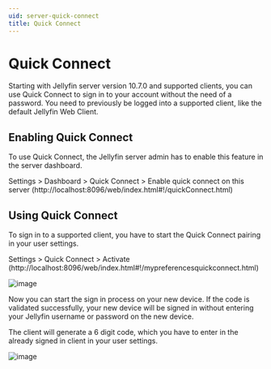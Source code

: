 ```yaml
---
uid: server-quick-connect
title: Quick Connect
---
```


# Quick Connect

Starting with Jellyfin server version 10.7.0 and supported clients, you can use Quick Connect to sign in to your account without the need of a password. You need to previously be logged into a supported client, like the default Jellyfin Web Client.

## Enabling Quick Connect

To use Quick Connect, the Jellyfin server admin has to enable this feature in the server dashboard.

Settings > Dashboard > Quick Connect > Enable quick connect on this server (http://localhost:8096/web/index.html#!/quickConnect.html)

## Using Quick Connect

To sign in to a supported client, you have to start the Quick Connect pairing in your user settings.

Settings > Quick Connect > Activate (http://localhost:8096/web/index.html#!/mypreferencesquickconnect.html)

![image](https://user-images.githubusercontent.com/12074633/115973526-aecc6000-a523-11eb-9ed6-59bee41bac7b.png)

Now you can start the sign in process on your new device. If the code is validated successfully, your new device will be signed in without entering your Jellyfin username or password on the new device.

The client will generate a 6 digit code, which you have to enter in the already signed in client in your user settings.

![image](https://user-images.githubusercontent.com/12074633/115973542-c99ed480-a523-11eb-9d61-17ccd628e123.png)

